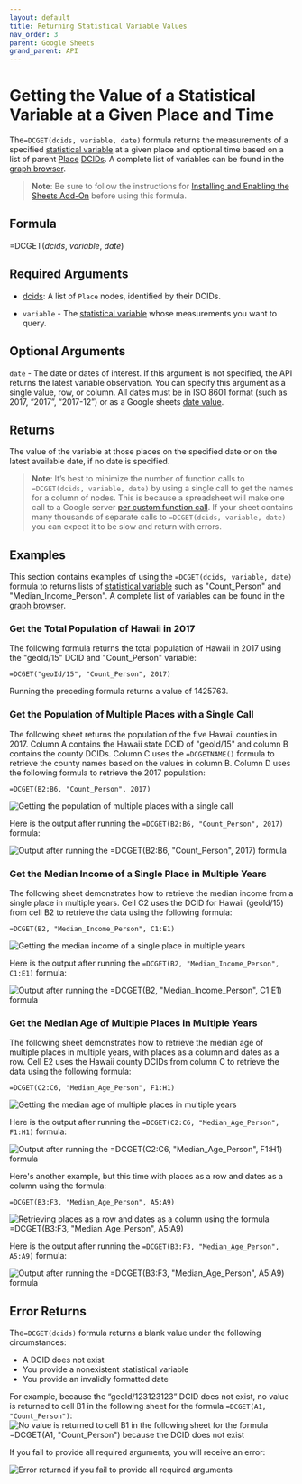 ```yaml
---
layout: default
title: Returning Statistical Variable Values
nav_order: 3
parent: Google Sheets
grand_parent: API
---
```


# Getting the Value of a Statistical Variable at a Given Place and Time

The`=DCGET(dcids, variable, date)` formula returns the measurements of a specified [statistical variable](https://docs.datacommons.org/glossary.html#variable) at a given place and optional time based on a list of parent [Place](https://datacommons.org/browser/Place) [DCIDs](https://docs.datacommons.org/glossary.html). A complete list of variables can be found in the [graph browser](https://datacommons.org/browser/StatisticalVariable).

> **Note**:
> Be sure to follow the instructions for [Installing and Enabling the Sheets Add-On](/api/sheets/) before using this formula.

## Formula

=DCGET(*dcids*, *variable*, *date*)

## Required Arguments

* [dcids](https://docs.datacommons.org/glossary.html): A list of `Place` nodes, identified by their DCIDs.

* `variable` - The [statistical variable](/glossary.html#variable) whose measurements you want to query.

## Optional Arguments

`date` - The date or dates of interest. If this argument is not specified, the API returns the latest variable observation. You can specify this argument as a single value, row, or column. All dates must be in ISO 8601 format (such as 2017, “2017”, “2017-12”) or as a Google sheets [date value](https://support.google.com/docs/answer/3092969?hl=en).

## Returns

The value of the variable at those places on the specified date or on the latest available date, if no date is specified.

> **Note**:
> It’s best to minimize the number of function calls to `=DCGET(dcids, variable, date)` by using a single call to get the names for a column of nodes. This is because a spreadsheet will make one call to a Google server [per custom function call](https://developers.google.com/apps-script/guides/sheets/functions#optimization). If your sheet contains many thousands of separate calls to `=DCGET(dcids, variable, date)` you can expect it to be slow and return with errors.

## Examples

This section contains examples of using the `=DCGET(dcids, variable, date)` formula to returns lists of [statistical variable](/glossary.html#variable) such as "Count_Person" and "Median_Income_Person". A complete list of variables can be found in the [graph browser](/browser/StatisticalVariable).

### Get the Total Population of Hawaii in 2017

The following formula returns the total population of Hawaii in 2017 using the "geoId/15" DCID and "Count_Person" variable:

```
=DCGET("geoId/15", "Count_Person", 2017)
```

Running the preceding formula returns a value of 1425763.

### Get the Population of Multiple Places with a Single Call

The following sheet returns the population of the five Hawaii counties in 2017. Column A contains the Hawaii state DCID of "geoId/15" and column B contains the county DCIDs. Column C uses the `=DCGETNAME()` formula to retrieve the county names based on the values in column B. Column D uses the following formula to retrieve the 2017 population:

```
=DCGET(B2:B6, "Count_Person", 2017)
```

![Getting the population of multiple places with a single call](/assets/images/sheets/sheets_get_variable_input.png)

Here is the output after running the `=DCGET(B2:B6, "Count_Person", 2017)` formula:

![Output after running the `=DCGET(B2:B6, "Count_Person", 2017)` formula](/assets/images/sheets/sheets_get_variable_output.png)

### Get the Median Income of a Single Place in Multiple Years

The following sheet demonstrates how to retrieve the median income from a single place in multiple years. Cell C2 uses the DCID for Hawaii (geoId/15) from cell B2 to retrieve the data using the following formula:

```
=DCGET(B2, "Median_Income_Person", C1:E1)
```

![Getting the median income of a single place in multiple years](/assets/images/sheets/sheets_get_variable_one_place_multiple_years_input.png)

Here is the output after running the `=DCGET(B2, "Median_Income_Person", C1:E1)` formula:

![Output after running the `=DCGET(B2, "Median_Income_Person", C1:E1)` formula](/assets/images/sheets/sheets_get_variable_one_place_multiple_years_output.png)

### Get the Median Age of Multiple Places in Multiple Years

The following sheet demonstrates how to retrieve the median age of multiple places in multiple years, with places as a column and dates as a row. Cell E2 uses the Hawaii county DCIDs from column C to retrieve the data using the following formula:

```
=DCGET(C2:C6, "Median_Age_Person", F1:H1)
```

![Getting the median age of multiple places in multiple years](/assets/images/sheets/sheets_get_variable_places_column_years_row_input.png)

Here is the output after running the `=DCGET(C2:C6, "Median_Age_Person", F1:H1)` formula:

![Output after running the `=DCGET(C2:C6, "Median_Age_Person", F1:H1)` formula](/assets/images/sheets/sheets_get_variable_places_column_years_row_output.png)

Here's another example, but this time with places as a row and dates as a column using the formula:

```
=DCGET(B3:F3, "Median_Age_Person", A5:A9)
```

![Retrieving places as a row and dates as a column using the formula =DCGET(B3:F3, "Median_Age_Person", A5:A9)](/assets/images/sheets/sheets_get_variable_places_row_years_column_input.png)

Here is the output after running the `=DCGET(B3:F3, "Median_Age_Person", A5:A9)` formula:

![Output after running the `=DCGET(B3:F3, "Median_Age_Person", A5:A9)` formula](/assets/images/sheets/sheets_get_variable_places_row_years_column_output.png)

## Error Returns

The`=DCGET(dcids)` formula returns a blank value under the following circumstances:

* A DCID does not exist
* You provide a nonexistent statistical variable
* You provide an invalidly formatted date

For example, because the “geoId/123123123” DCID does not exist, no value is returned to cell B1 in the following sheet for the formula `=DCGET(A1, "Count_Person")`:
![No value is returned to cell B1 in the following sheet for the formula `=DCGET(A1, "Count_Person")` because the DCID does not exist](/assets/images/sheets/sheets_get_variable_nonexistent_dcid.png)

If you fail to provide all required arguments, you will receive an error:

![Error returned if you fail to provide all required arguments](/assets/images/sheets/sheets_get_variable_incorrect_args.png)

